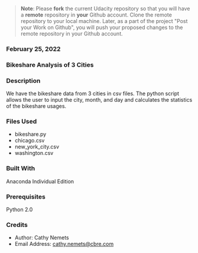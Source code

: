 >**Note**: Please **fork** the current Udacity repository so that you will have a **remote** repository in **your** Github account. Clone the remote repository to your local machine. Later, as a part of the project "Post your Work on Github", you will push your proposed changes to the remote repository in your Github account.

### February 25, 2022

### Bikeshare Analysis of 3 Cities

### Description
We have the bikeshare data from 3 cities in csv files.  The python script allows the user to input the city, month, and day and calculates the statistics of the bikeshare usages.

### Files Used
* bikeshare.py
* chicago.csv
* new_york_city.csv
* washington.csv

### Built With
Anaconda Individual Edition

### Prerequisites
Python 2.0

### Credits
* Author: Cathy Nemets
* Email Address: cathy.nemets@cbre.com